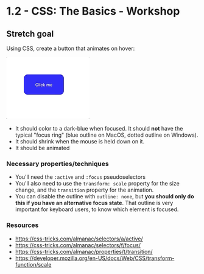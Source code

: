 # 1.2 - CSS: The Basics - Workshop

## Stretch goal

Using CSS, create a button that animates on hover:

![stretch-1 goal](../../__lecture/assets/stretch-1-goal.gif)

- It should color to a dark-blue when focused. It should **not** have the typical "focus ring" (blue outline on MacOS, dotted outline on Windows).
- It should shrink when the mouse is held down on it.
- It should be animated

### Necessary properties/techniques

- You'll need the `:active` and `:focus` pseudoselectors
- You'll also need to use the `transform: scale` property for the size change, and the `transition` property for the animation.
- You can disable the outline with `outline: none`, but **you should only do this if you have an alternative focus state**. That outline is very important for keyboard users, to know which element is focused.

### Resources

- https://css-tricks.com/almanac/selectors/a/active/
- https://css-tricks.com/almanac/selectors/f/focus/
- https://css-tricks.com/almanac/properties/t/transition/
- https://developer.mozilla.org/en-US/docs/Web/CSS/transform-function/scale
